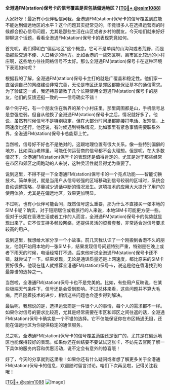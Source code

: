 **全港通FM(station)保号卡的信号覆盖是否包括偏远地区？[[TG💪+ @esim1088](https://t.me/s/esim1088)]**

大家好呀！最近有小伙伴私信问我，全港通FM(station)保号卡的信号覆盖到底能不能达到偏远地区的水平？这个问题其实挺常见的，毕竟很多人在选择运营商的时候都会担心信号问题，尤其是那些生活在山区或者乡村的朋友。今天咱们就来好好聊聊这个话题，看看全港通FM(station)保号卡的表现究竟如何。

首先呢，我们得明白“偏远地区”这个概念。它可不是单纯的山沟沟或者荒野，而是指那些交通不便、人口稀少的地方。比如香港的一些郊区啊，离市区比较远的小村庄啊，这些地方往往网络信号不太好。那么全港通FM(station)保号卡在这种环境下表现如何呢？

根据我的了解，全港通FM(station)保号卡主打的就是广覆盖和稳定性。他们家一直强调自己的网络建设非常完善，无论是市区还是郊区都能保证基本的通信需求。为了验证这一点，我还特意请教了几个长期使用全港通FM(station)保号卡的朋友，他们的反馈还挺一致的——信号确实不错！

举个例子吧，有一个朋友住在新界的某个小村庄里，那里周围都是山，手机信号总是忽强忽弱。但自从他换了全港通FM(station)保号卡之后，情况就好多了。他说，虽然有时候信号不是特别稳定，但在大部分时间里都能接打电话、发短信，上网速度也还行。他还说，有时候遇到特殊情况，比如家里有紧急事情需要联系外界，全港通FM(station)保号卡总能帮上忙。

当然啦，信号好不好也不是绝对的，这跟地理位置有很大关系。像一些特别偏僻的地方，比如深山老林里，可能任何运营商的信号都不会太理想。但是呢，在大多数情况下，全港通FM(station)保号卡的表现还是值得肯定的。尤其是对于那些经常在市区和郊区之间跑动的人来说，这种灵活性就显得尤为重要了。

说到这里，不得不提一下全港通FM(station)保号卡的一个亮点功能——智能切换技术。简单来说，就是当用户从信号较强的区域移动到信号较弱的区域时，系统会自动调整策略，尽量减少通话中断的情况发生。这项技术的应用大大提升了用户的使用体验，尤其是在偏远地区，效果更加明显。

不过呢，也有小伙伴可能会问，既然信号这么重要，那为什么不直接买一张本地的SIM卡呢？确实，对于短期居住或者旅行的人来说，本地SIM卡可能更方便一些。但对于长期在香港生活或者工作的人而言，全港通FM(station)保号卡的优势就显现出来了。它不仅支持多频段网络，还提供灵活的资费套餐，非常适合对信号要求较高的用户。

说到这里，我想给大家分享一个小故事。前几天我认识了一个刚搬到香港不久的朋友，他刚开始用本地的一张SIM卡，结果发现信号问题特别严重，特别是在晚上或者下雨天的时候，电话经常打不通。后来他听说全港通FM(station)保号卡还不错，就尝试了一下。结果发现，无论是通话质量还是上网速度，都比原来的SIM卡要好很多。他现在逢人就推荐全港通FM(station)保号卡，说这是他在香港找到的最靠谱的选择之一。

当然啦，全港通FM(station)保号卡也不是完美的。比如，有些用户反映说，在某些极端天气条件下，信号还是会受到影响。不过总体来看，这些问题并不算大毛病，而且随着技术的进步，相信这些问题也会逐步得到解决。

最后呢，我想说的是，选择运营商是一件很个人的事情，每个人的需求都不一样。如果你对信号的要求比较高，尤其是经常需要在市区和郊区之间往返的话，全港通FM(station)保号卡确实是一个不错的选择。它不仅能保证你在市区畅通无阻，还能在偏远地区为你提供稳定的通信服务。

总之呢，全港通FM(station)保号卡的信号覆盖范围还是很广的，尤其是在偏远地区也能保持较好的表现。如果你还在纠结要不要试试这张卡，不妨先去官网了解一下具体的服务内容和优惠活动，说不定会有意外的惊喜哦！

好了，今天的分享就到这里啦！如果你还有什么疑问或者想了解更多关于全港通FM(station)保号卡的信息，欢迎随时留言讨论。咱们下次再见啦，记得关注我哦！

[[TG💪+ @esim1088](https://t.me/s/esim1088) ![Image](https://i.postimg.cc/4NQfJmqS/Snipaste-2025-05-13-00-14-12.png)]